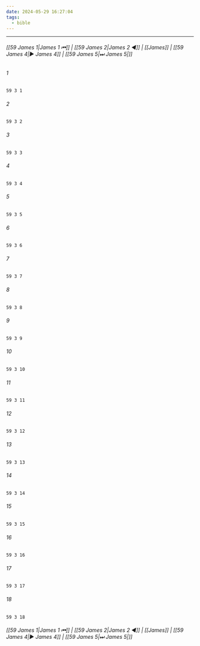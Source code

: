 ```yaml
---
date: 2024-05-29 16:27:04
tags:
  - bible
---
```

___

###### [[59 James 1|James 1 ⏮]] | [[59 James 2|James 2 ◀]] | [[James]] | [[59 James 4|▶ James 4]] | [[59 James 5|⏭ James 5|]]

###### 1
``` verse
59 3 1 
```
###### 2
``` verse
59 3 2 
```
###### 3
``` verse
59 3 3 
```
###### 4
``` verse
59 3 4 
```
###### 5
``` verse
59 3 5 
```
###### 6
``` verse
59 3 6 
```
###### 7
``` verse
59 3 7 
```
###### 8
``` verse
59 3 8 
```
###### 9
``` verse
59 3 9 
```
###### 10
``` verse
59 3 10 
```
###### 11
``` verse
59 3 11 
```
###### 12
``` verse
59 3 12 
```
###### 13
``` verse
59 3 13 
```
###### 14
``` verse
59 3 14 
```
###### 15
``` verse
59 3 15 
```
###### 16
``` verse
59 3 16 
```
###### 17
``` verse
59 3 17 
```
###### 18
``` verse
59 3 18 
```

###### [[59 James 1|James 1 ⏮]] | [[59 James 2|James 2 ◀]] | [[James]] | [[59 James 4|▶ James 4]] | [[59 James 5|⏭ James 5|]]

